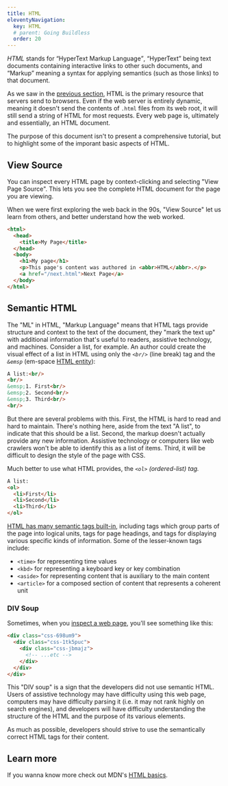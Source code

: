 ```yaml
---
title: HTML
eleventyNavigation:
  key: HTML
  # parent: Going Buildless
  order: 20
---
```


<dfn>HTML</dfn> stands for <q>HyperText Markup Language</q>, <q>HyperText</q> being text documents containing interactive links to other such documents, and <q>Markup</q> meaning a syntax for applying semantics (such as those links) to that document.

As we saw in the [previous section](./servers-and-clients.md), HTML is the primary resource that servers send to browsers. Even if the web server is entirely dynamic, meaning it doesn't send the contents of `.html` files from its web root, it will still send a string of HTML for most requests. Every web page is, ultimately and essentially, an HTML document.

The purpose of this document isn't to present a comprehensive tutorial, but to highlight some of the imporant basic aspects of HTML.

## View Source

You can inspect every HTML page by context-clicking and selecting "View Page Source". This lets you see the complete HTML document for the page you are viewing.

When we were first exploring the web back in the 90s, "View Source" let us learn from others, and better understand how the web worked.

```html
<html>
  <head>
    <title>My Page</title>
  </head>
  <body>
    <h1>My page</h1>
    <p>This page's content was authored in <abbr>HTML</abbr>.</p>
    <a href="/next.html">Next Page</a>
  </body>
</html>
```

## Semantic HTML

The "ML" in <abbr>HTML</abbr>, "Markup Language" means that HTML tags provide structure and context to the text of the document, they "mark the text up" with additional information that's useful to readers, assistive technology, and machines. Consider a list, for example. An author could create the visual effect of a list in HTML using only the <dfn>`<br/>`</dfn> (line break) tag and the <dfn>`&emsp`</dfn> (em-space [HTML entity](https://developer.mozilla.org/en-US/docs/Glossary/Entity)):

```HTML
A list:<br/>
<br/>
&emsp;1. First<br/>
&emsp;2. Second<br/>
&emsp;3. Third<br/>
<br/>
```

But there are several problems with this. First, the HTML is hard to read and hard to maintain. There's nothing here, aside from the text "A list", to indicate that this should be a list. Second, the markup doesn't actually provide any new information. Assistive technology or computers like web crawlers won't be able to identify this as a list of items. Third, it will be difficult to design the style of the page with CSS.

Much better to use what HTML provides, the <dfn>`<ol>`</ol> (ordered-list) tag.

```HTML
A list:
<ol>
  <li>First</li>
  <li>Second</li>
  <li>Third</li>
</ol>
```

[HTML has many semantic tags built-in](https://developer.mozilla.org/en-US/docs/Web/HTML/Element), including tags which group parts of the page into logical units, tags for page headings, and tags for displaying various specific kinds of information. Some of the lesser-known tags include:

- `<time>` for representing time values
- `<kbd>` for representing a keyboard key or key combination
- `<aside>` for representing content that is auxiliary to the main content
- `<article>` for a composed section of content that represents a coherent unit

### DIV Soup

Sometimes, when you [inspect a web page](https://developer.mozilla.org/en-US/docs/Learn/Common_questions/What_are_browser_developer_tools), you'll see something like this:

```html
<div class="css-698um9">
  <div class="css-1tk5puc">
    <div class="css-jbmajz">
      <!-- ...etc -->
    </div>
  </div>
</div>
```

This "DIV soup" is a sign that the developers did not use semantic HTML. Users of assistive technology may have difficulty using this web page, computers may have difficulty parsing it (i.e. it may not rank highly on search engines), and developers will have difficulty understanding the structure of the HTML and the purpose of its various elements.

As much as possible, developers should strive to use the semantically correct HTML tags for their content.

## Learn more

If you wanna know more check out MDN's [HTML basics](https://developer.mozilla.org/en-US/docs/Learn/Getting_started_with_the_web/HTML_basics).
